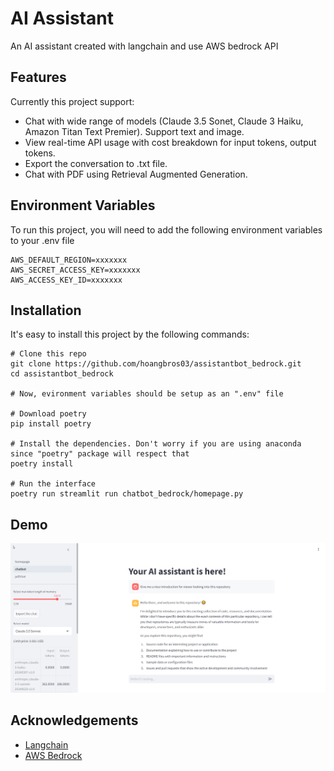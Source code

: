# AI Assistant

An AI assistant created with langchain and use AWS bedrock API




## Features

Currently this project support:
- Chat with wide range of models (Claude 3.5 Sonet, Claude 3 Haiku, Amazon Titan Text Premier). Support text and image. 
- View real-time API usage with cost breakdown for input tokens, output tokens.
- Export the conversation to .txt file.
- Chat with PDF using Retrieval Augmented Generation.
## Environment Variables

To run this project, you will need to add the following environment variables to your .env file

```
AWS_DEFAULT_REGION=xxxxxxx
AWS_SECRET_ACCESS_KEY=xxxxxxx
AWS_ACCESS_KEY_ID=xxxxxxx
```

## Installation

It's easy to install this project by the following commands:

```
# Clone this repo
git clone https://github.com/hoangbros03/assistantbot_bedrock.git
cd assistantbot_bedrock

# Now, evironment variables should be setup as an ".env" file

# Download poetry
pip install poetry

# Install the dependencies. Don't worry if you are using anaconda since "poetry" package will respect that
poetry install

# Run the interface
poetry run streamlit run chatbot_bedrock/homepage.py
```
## Demo

![Demo photo](project_demo.png)
## Acknowledgements

 - [Langchain](https://www.langchain.com/)
 - [AWS Bedrock](https://aws.amazon.com/bedrock/)
